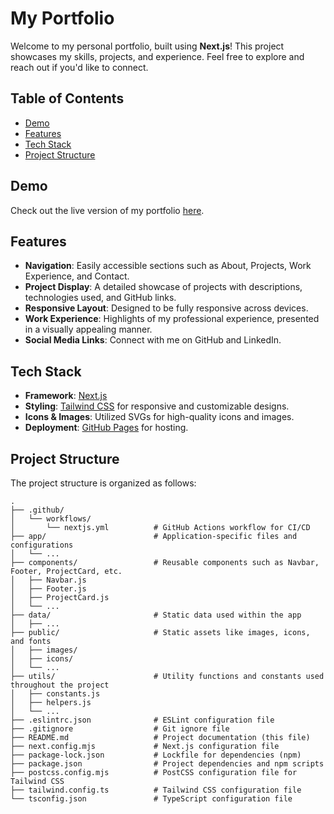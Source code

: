 # My Portfolio

Welcome to my personal portfolio, built using **Next.js**! This project showcases my skills, projects, and experience. Feel free to explore and reach out if you'd like to connect.

## Table of Contents

- [Demo](#demo)
- [Features](#features)
- [Tech Stack](#tech-stack)
- [Project Structure](#project-structure)

## Demo

Check out the live version of my portfolio [here](https://owaisazmal.github.io/DevPortfolio/).

## Features

- **Navigation**: Easily accessible sections such as About, Projects, Work Experience, and Contact.
- **Project Display**: A detailed showcase of projects with descriptions, technologies used, and GitHub links.
- **Responsive Layout**: Designed to be fully responsive across devices.
- **Work Experience**: Highlights of my professional experience, presented in a visually appealing manner.
- **Social Media Links**: Connect with me on GitHub and LinkedIn.

## Tech Stack

- **Framework**: [Next.js](https://nextjs.org/)
- **Styling**: [Tailwind CSS](https://tailwindcss.com/) for responsive and customizable designs.
- **Icons & Images**: Utilized SVGs for high-quality icons and images.
- **Deployment**: [GitHub Pages](https://pages.github.com/) for hosting.

## Project Structure

The project structure is organized as follows:

```plaintext
.
├── .github/
│   └── workflows/
│       └── nextjs.yml          # GitHub Actions workflow for CI/CD
├── app/                        # Application-specific files and configurations
│   └── ...
├── components/                 # Reusable components such as Navbar, Footer, ProjectCard, etc.
│   ├── Navbar.js
│   ├── Footer.js
│   ├── ProjectCard.js
│   └── ...
├── data/                       # Static data used within the app
│   ├── ...
├── public/                     # Static assets like images, icons, and fonts
│   ├── images/
│   ├── icons/
│   └── ...
├── utils/                      # Utility functions and constants used throughout the project
│   ├── constants.js
│   ├── helpers.js
│   └── ...
├── .eslintrc.json              # ESLint configuration file
├── .gitignore                  # Git ignore file
├── README.md                   # Project documentation (this file)
├── next.config.mjs             # Next.js configuration file
├── package-lock.json           # Lockfile for dependencies (npm)
├── package.json                # Project dependencies and npm scripts
├── postcss.config.mjs          # PostCSS configuration file for Tailwind CSS
├── tailwind.config.ts          # Tailwind CSS configuration file
└── tsconfig.json               # TypeScript configuration file


